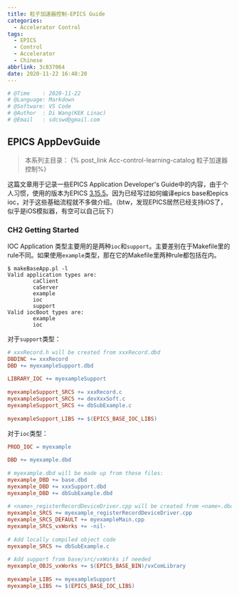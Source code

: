 ```yaml
---
title: 粒子加速器控制-EPICS Guide
categories:
  - Accelerator Control
tags:
  - EPICS
  - Control
  - Accelerator
  - Chinese
abbrlink: 3c837064
date: 2020-11-22 16:48:20
---
```


```python
# @Time    : 2020-11-22
# @Language: Markdown
# @Software: VS Code
# @Author  : Di Wang(KEK Linac)
# @Email   : sdcswd@gmail.com
```

## EPICS AppDevGuide

> 本系列主目录：
> {% post_link Acc-control-learning-catalog 粒子加速器控制%}

这篇文章用于记录一些EPICS Application Developer's Guide中的内容，由于个人习惯，使用的版本为EPICS [3.15.5](https://epics.anl.gov/base/R3-15/5-docs/AppDevGuide/AppDevGuide.html)。因为已经写过如何编译epics base和epics ioc，对于这些基础流程就不多做介绍。（btw，发现EPICS居然已经支持iOS了，似乎是iOS模拟器，有空可以自己玩下）

<!-- more -->

### CH2 Getting Started

IOC Application 类型主要用的是两种`ioc`和`support`。主要差别在于Makefile里的rule不同。如果使用`example`类型，那在它的Makefile里两种rule都包括在内。

```shell
$ makeBaseApp.pl -l
Valid application types are:
        caClient
        caServer
        example
        ioc
        support
Valid iocBoot types are:
        example
        ioc
```

对于`support`类型：

```makefile
# xxxRecord.h will be created from xxxRecord.dbd 
DBDINC += xxxRecord 
DBD += myexampleSupport.dbd 
 
LIBRARY_IOC += myexampleSupport 
 
myexampleSupport_SRCS += xxxRecord.c 
myexampleSupport_SRCS += devXxxSoft.c 
myexampleSupport_SRCS += dbSubExample.c 
 
myexampleSupport_LIBS += $(EPICS_BASE_IOC_LIBS)
```

对于`ioc`类型：

```makefile
PROD_IOC = myexample 
 
DBD += myexample.dbd 
 
# myexample.dbd will be made up from these files: 
myexample_DBD += base.dbd 
myexample_DBD += xxxSupport.dbd 
myexample_DBD += dbSubExample.dbd 
 
# <name>_registerRecordDeviceDriver.cpp will be created from <name>.dbd 
myexample_SRCS += myexample_registerRecordDeviceDriver.cpp 
myexample_SRCS_DEFAULT += myexampleMain.cpp 
myexample_SRCS_vxWorks += -nil- 
 
# Add locally compiled object code 
myexample_SRCS += dbSubExample.c 
 
# Add support from base/src/vxWorks if needed 
myexample_OBJS_vxWorks += $(EPICS_BASE_BIN)/vxComLibrary 
 
myexample_LIBS += myexampleSupport 
myexample_LIBS += $(EPICS_BASE_IOC_LIBS)
```



